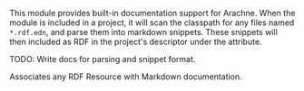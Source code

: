 <!-- Use nonstandard prefixes merely to exercise prefix feature for
tests -->

<?prefix :arachne.core=http://arachne-framework.org/name/ ?>
<?prefix :a=urn:arachne:?>

<?about :arachne.core/arachne-doc ?>

This module provides built-in documentation support for Arachne. When
the module is included in a project, it will scan the classpath for
any files named `*.rdf.edn`, and parse them into markdown
snippets. These snippets will then included as RDF in the project's
descriptor under the <?ref :arachne/doc ?> attribute.

TODO: Write docs for parsing and snippet format.

<?about :a/doc ?>

Associates any RDF Resource with Markdown documentation.
